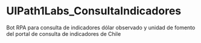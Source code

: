 # UIPath1Labs_ConsultaIndicadores
Bot RPA para consulta de indicadores dólar observado y unidad de fomento del portal de consulta de indicadores de Chile
